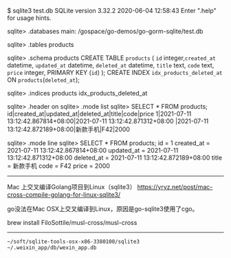 $ sqlite3 test.db
SQLite version 3.32.2 2020-06-04 12:58:43
Enter ".help" for usage hints.

sqlite> .databases
main: /gospace/go-demos/go-gorm-sqlite/test.db

sqlite> .tables
products

sqlite> .schema products
CREATE TABLE `products` (
	`id` integer,`created_at` datetime,
	`updated_at` datetime,
	`deleted_at` datetime,
	`title` text,
	`code` text,
	`price` integer,
	PRIMARY KEY (`id`)
);
CREATE INDEX `idx_products_deleted_at` ON `products`(`deleted_at`);

sqlite> .indices products
idx_products_deleted_at

sqlite> .header on
sqlite> .mode list
sqlite> SELECT * FROM products;
id|created_at|updated_at|deleted_at|title|code|price
1|2021-07-11 13:12:42.867814+08:00|2021-07-11 13:12:42.871312+08:00
|2021-07-11 13:12:42.872189+08:00|新款手机|F42|2000

sqlite> .mode line
sqlite> SELECT * FROM products;
        id = 1
created_at = 2021-07-11 13:12:42.867814+08:00
updated_at = 2021-07-11 13:12:42.871312+08:00
deleted_at = 2021-07-11 13:12:42.872189+08:00
     title = 新款手机
      code = F42
     price = 2000

---


Mac 上交叉编译Golang项目到Linux（sqlite3）
<https://yryz.net/post/mac-cross-compile-golang-for-linux-sqlite3/>

go没法在Mac OSX上交叉编译到Linux，原因是go-sqlite3使用了cgo。

brew install FiloSottile/musl-cross/musl-cross

----
`~/soft/sqlite-tools-osx-x86-3380100/sqlite3 ~/.weixin_app/db/wexin_app.db`
